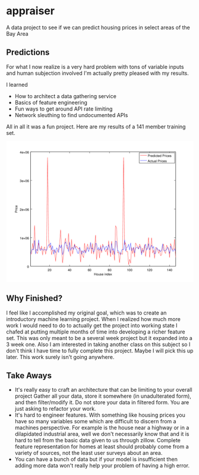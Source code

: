 appraiser
=========

A data project to see if we can predict housing prices in select areas of the Bay Area

Predictions
-----------
For what I now realize is a very hard problem with tons of variable inputs and
human subjection involved I'm actually pretty pleased with my results.

I learned

 * How to architect a data gathering service
 * Basics of feature engineering
 * Fun ways to get around API rate limiting
 * Network sleuthing to find undocumented APIs

All in all it was a fun project. Here are my results of a 141 member training set.

![Results](results.png)

Why Finished?
-------------
I feel like I accomplished my original goal, which was to create an introductory
machine learning project. When I realized how much more work I would need to do
to actually get the project into working state I chafed at putting multiple months
of time into developing a richer feature set. This was only meant to be a several week
project but it expanded into a 3 week one. Also I am interested in taking another class
on this subject so I don't think I have time to fully complete this project. Maybe
I will pick this up later. This work surely isn't going anywhere.

Take Aways
----------

 * It's really easy to craft an architecture that can be limiting to your overall project
   Gather all your data, store it somewhere (in unadulterated form), and then filter/modify it.
   Do not store your data in filtered form. You are just asking to refactor your work.
 * It's hard to engineer features. With something like housing prices you have so many variables
   some which are difficult to discern from a machines perspective. For example is the house near
   a highway or in a dilapidated industrial area, well we don't necessarily know that and it is
   hard to tell from the basic data given to us through zillow. Complete feature representation
   for homes at least should probably come from a variety of sources, not the least user surveys
   about an area.
 * You can have a bunch of data but if your model is insufficient then adding more data won't 
   really help your problem of having a high error.

